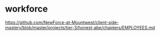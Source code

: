 # workforce
https://github.com/NewForce-at-Mountwest/client-side-mastery/blob/master/projects/tier-3/honest-abe/chapters/EMPLOYEES.md
